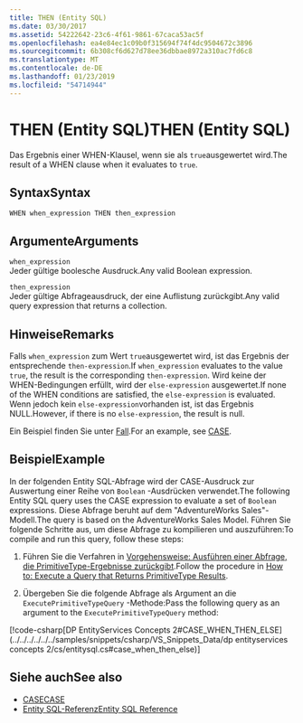 ```yaml
---
title: THEN (Entity SQL)
ms.date: 03/30/2017
ms.assetid: 54222642-23c6-4f61-9861-67caca53ac5f
ms.openlocfilehash: ea4e84ec1c09b0f315694f74f4dc9504672c3896
ms.sourcegitcommit: 6b308cf6d627d78ee36dbbae8972a310ac7fd6c8
ms.translationtype: MT
ms.contentlocale: de-DE
ms.lasthandoff: 01/23/2019
ms.locfileid: "54714944"
---
```

# <a name="then-entity-sql"></a><span data-ttu-id="3b150-102">THEN (Entity SQL)</span><span class="sxs-lookup"><span data-stu-id="3b150-102">THEN (Entity SQL)</span></span>
<span data-ttu-id="3b150-103">Das Ergebnis einer WHEN-Klausel, wenn sie als `true`ausgewertet wird.</span><span class="sxs-lookup"><span data-stu-id="3b150-103">The result of a WHEN clause when it evaluates to `true`.</span></span>  
  
## <a name="syntax"></a><span data-ttu-id="3b150-104">Syntax</span><span class="sxs-lookup"><span data-stu-id="3b150-104">Syntax</span></span>  
  
```  
WHEN when_expression THEN then_expression  
```  
  
## <a name="arguments"></a><span data-ttu-id="3b150-105">Argumente</span><span class="sxs-lookup"><span data-stu-id="3b150-105">Arguments</span></span>  
 `when_expression`  
 <span data-ttu-id="3b150-106">Jeder gültige boolesche Ausdruck.</span><span class="sxs-lookup"><span data-stu-id="3b150-106">Any valid Boolean expression.</span></span>  
  
 `then_expression`  
 <span data-ttu-id="3b150-107">Jeder gültige Abfrageausdruck, der eine Auflistung zurückgibt.</span><span class="sxs-lookup"><span data-stu-id="3b150-107">Any valid query expression that returns a collection.</span></span>  
  
## <a name="remarks"></a><span data-ttu-id="3b150-108">Hinweise</span><span class="sxs-lookup"><span data-stu-id="3b150-108">Remarks</span></span>  
 <span data-ttu-id="3b150-109">Falls `when_expression` zum Wert `true`ausgewertet wird, ist das Ergebnis der entsprechende `then-expression`.</span><span class="sxs-lookup"><span data-stu-id="3b150-109">If `when_expression` evaluates to the value `true`, the result is the corresponding `then-expression`.</span></span> <span data-ttu-id="3b150-110">Wird keine der WHEN-Bedingungen erfüllt, wird der `else-expression` ausgewertet.</span><span class="sxs-lookup"><span data-stu-id="3b150-110">If none of the WHEN conditions are satisfied, the `else-expression` is evaluated.</span></span> <span data-ttu-id="3b150-111">Wenn jedoch kein `else-expression`vorhanden ist, ist das Ergebnis NULL.</span><span class="sxs-lookup"><span data-stu-id="3b150-111">However, if there is no `else-expression`, the result is null.</span></span>  
  
 <span data-ttu-id="3b150-112">Ein Beispiel finden Sie unter [Fall](../../../../../../docs/framework/data/adonet/ef/language-reference/case-entity-sql.md).</span><span class="sxs-lookup"><span data-stu-id="3b150-112">For an example, see [CASE](../../../../../../docs/framework/data/adonet/ef/language-reference/case-entity-sql.md).</span></span>  
  
## <a name="example"></a><span data-ttu-id="3b150-113">Beispiel</span><span class="sxs-lookup"><span data-stu-id="3b150-113">Example</span></span>  
 <span data-ttu-id="3b150-114">In der folgenden Entity SQL-Abfrage wird der CASE-Ausdruck zur Auswertung einer Reihe von `Boolean` -Ausdrücken verwendet.</span><span class="sxs-lookup"><span data-stu-id="3b150-114">The following Entity SQL query uses the CASE expression to evaluate a set of `Boolean` expressions.</span></span> <span data-ttu-id="3b150-115">Diese Abfrage beruht auf dem "AdventureWorks Sales"-Modell.</span><span class="sxs-lookup"><span data-stu-id="3b150-115">The query is based on the AdventureWorks Sales Model.</span></span> <span data-ttu-id="3b150-116">Führen Sie folgende Schritte aus, um diese Abfrage zu kompilieren und auszuführen:</span><span class="sxs-lookup"><span data-stu-id="3b150-116">To compile and run this query, follow these steps:</span></span>  
  
1.  <span data-ttu-id="3b150-117">Führen Sie die Verfahren in [Vorgehensweise: Ausführen einer Abfrage, die PrimitiveType-Ergebnisse zurückgibt](../../../../../../docs/framework/data/adonet/ef/how-to-execute-a-query-that-returns-primitivetype-results.md).</span><span class="sxs-lookup"><span data-stu-id="3b150-117">Follow the procedure in [How to: Execute a Query that Returns PrimitiveType Results](../../../../../../docs/framework/data/adonet/ef/how-to-execute-a-query-that-returns-primitivetype-results.md).</span></span>  
  
2.  <span data-ttu-id="3b150-118">Übergeben Sie die folgende Abfrage als Argument an die `ExecutePrimitiveTypeQuery` -Methode:</span><span class="sxs-lookup"><span data-stu-id="3b150-118">Pass the following query as an argument to the `ExecutePrimitiveTypeQuery` method:</span></span>  
  
 [!code-csharp[DP EntityServices Concepts 2#CASE_WHEN_THEN_ELSE](../../../../../../samples/snippets/csharp/VS_Snippets_Data/dp entityservices concepts 2/cs/entitysql.cs#case_when_then_else)]  
  
## <a name="see-also"></a><span data-ttu-id="3b150-119">Siehe auch</span><span class="sxs-lookup"><span data-stu-id="3b150-119">See also</span></span>
- [<span data-ttu-id="3b150-120">CASE</span><span class="sxs-lookup"><span data-stu-id="3b150-120">CASE</span></span>](../../../../../../docs/framework/data/adonet/ef/language-reference/case-entity-sql.md)
- [<span data-ttu-id="3b150-121">Entity SQL-Referenz</span><span class="sxs-lookup"><span data-stu-id="3b150-121">Entity SQL Reference</span></span>](../../../../../../docs/framework/data/adonet/ef/language-reference/entity-sql-reference.md)
